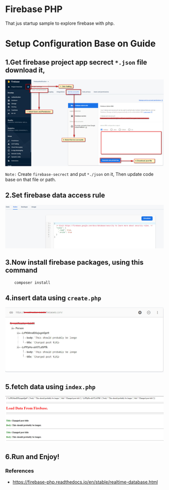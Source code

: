 # Firebase PHP

That jus startup sample to explore firebase with php.


# Setup Configuration Base on Guide

## 1.Get firebase project app secrect `*.json` file download it,

![](/instructions/4.firebase-secrect.jpg)

`Note:` Create `firebase-secrect` and put `*./json` on it, Then update code base on that file or path.

## 2.Set firebase data access rule

![](/instructions/3.firebase-rule.jpg)

## 3.Now install firebase packages, using this command

        composer install

## 4.insert data using `create.php`

![](/instructions/2.firebase-data.jpg)

## 5.fetch data using `index.php`

![](/instructions/1.fetch-data.jpg)

## 6.Run and Enjoy!


###  References

- https://firebase-php.readthedocs.io/en/stable/realtime-database.html